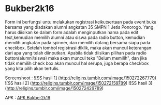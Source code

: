 # Bukber2k16
Form ini berfungsi untu melakukan registrasi keikutsertaan pada event buka bersama yang diadakan alumni angkatan 35 SMPN 1 Jetis Ponorogo.
Yang harus diisikan ke dalam form adalah menginputkan nama pada edit text,kemudian memilih alumni atau siswa pada radio button, kemudian memilih angkatan pada spinner, dan memilih datang bersama siapa pada checkbox.
Setelah tombol registrasi diklik, maka akan muncul keterangan dari apa yang telah diinputkan.
Apabila tidak diisikan pilihan pada radio button(alumni/siswa) maka akan muncul teks "Belum memilih", dan jika tidak memilih check box akan muncul hal serupa, juga berapa checkbox yang kita pilih akan tertulis.

Screenshoot :
![SS hasil 1] (http://religins.tumblr.com/image/150272267779)
![SS hasil 2] (http://religins.tumblr.com/image/150272159789)
![SS hasil 3] (http://religins.tumblr.com/image/150272426789)

APK :
[APK Bukber2k16](https://docs.google.com/uc?export=download&id=0B7oSPH8d9q3FVzJCeExLR0dYbTA)
